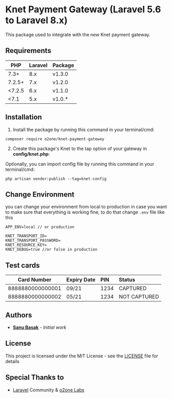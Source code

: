 # Knet Payment Gateway (Laravel 5.6 to Laravel 8.x)
This package used to integrate with the new Knet payment gateway.

## Requirements
| PHP    | Laravel | Package |
|--------|---------|---------|
| 7.3+   | 8.x     | v1.3.0  |
| 7.2.5+ | 7.x     | v1.2.0  |
| <7.2.5 | 6.x     | v1.1.0  |
| <7.1   | 5.x     | v1.0.*  |

## Installation

1) Install the package by running this command in your terminal/cmd:
```
composer require o2one/knet-payment-gateway
```

2) Create this package's Knet to the tap option of your gateway in **config/knet.php**:

Optionally, you can import config file by running this command in your terminal/cmd:
```
php artisan vendor:publish --tag=knet-config
```

## Change Environment
you can change your environment from local to production in case you want to make sure that everything is working fine, to do that change `.env` file like this

```dotenv
APP_ENV=local // or production

KNET_TRANSPORT_ID=
KNET_TRANSPORT_PASSWORD=
KNET_RESOURCE_KEY=
KNET_DEBUG=true //or false in production
``` 

## Test cards
| Card Number | Expiry Date | PIN | Status |
| ---------------- | :----- | :---- | :------------ |
| 8888880000000001 | 09/21 | 1234 | CAPTURED |
| 8888880000000002 | 05/21 | 1234 | NOT CAPTURED |


## Authors

* [**Sanu Basak**](https://github.com/sanu-basak) - *Initial work*

## License

This project is licensed under the MIT License - see the [LICENSE](LICENSE) file for details


## Special Thanks to

* [Laravel](https://laravel.com) Community & [o2one Labs](https://www.o2onelabs.com/)

